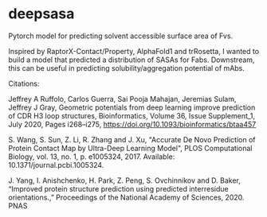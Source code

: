 # deepsasa
Pytorch model for predicting solvent accessible surface area of Fvs.

Inspired by RaptorX-Contact/Property, AlphaFold1 and trRosetta, I wanted to build a model that predicted a distribution of SASAs for Fabs. Downstream, this can be useful in predicting solubility/aggregation potential of mAbs.

Citations:

Jeffrey A Ruffolo, Carlos Guerra, Sai Pooja Mahajan, Jeremias Sulam, Jeffrey J Gray, Geometric potentials from deep learning improve prediction of CDR H3 loop structures, Bioinformatics, Volume 36, Issue Supplement_1, July 2020, Pages i268–i275, https://doi.org/10.1093/bioinformatics/btaa457

S. Wang, S. Sun, Z. Li, R. Zhang and J. Xu, "Accurate De Novo Prediction of Protein Contact Map by Ultra-Deep Learning Model", PLOS Computational Biology, vol. 13, no. 1, p. e1005324, 2017. Available: 10.1371/journal.pcbi.1005324.

J. Yang, I. Anishchenko, H. Park, Z. Peng, S. Ovchinnikov and D. Baker, “Improved protein structure prediction using predicted interresidue orientations.,” Proceedings of the National Academy of Sciences, 2020. PNAS
